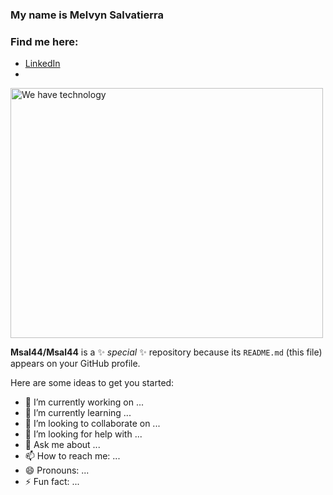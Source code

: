 ### My name is Melvyn Salvatierra 
### Find me here:
- [LinkedIn](https://www.linkedin.com/in/melvyns/)
- 

<html>
  <body>
    <img src="https://media2.giphy.com/media/CTX0ivSQbI78A/giphy.gif" alt = "We have technology "width="500" height="400">
  </body>
</html>


**Msal44/Msal44** is a ✨ _special_ ✨ repository because its `README.md` (this file) appears on your GitHub profile.

Here are some ideas to get you started:

- 🔭 I’m currently working on ...
- 🌱 I’m currently learning ...
- 👯 I’m looking to collaborate on ...
- 🤔 I’m looking for help with ...
- 💬 Ask me about ...
- 📫 How to reach me: ...
- 😄 Pronouns: ...
- ⚡ Fun fact: ...


